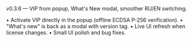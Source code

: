 v0.3.6 — VIP from popup, What's New modal, smoother RU/EN switching.

• Activate VIP directly in the popup (offline ECDSA P-256 verification).
• "What's new" is back as a modal with version tag.
• Live UI refresh when license changes.
• Small UI polish and bug fixes.


























